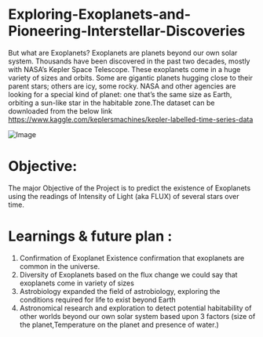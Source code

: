 # Exploring-Exoplanets-and-Pioneering-Interstellar-Discoveries

But what are Exoplanets?
Exoplanets are planets beyond our own solar system. Thousands have been discovered in the past two decades, mostly with NASA’s Kepler Space Telescope. These exoplanets come in a huge 
variety of sizes and orbits. Some are gigantic planets hugging close to their parent stars; others are icy, some rocky. NASA and other agencies are looking for a special kind of 
planet: one that’s the same size as Earth, orbiting a sun-like star in the habitable zone.The dataset can be downloaded from the below link 
https://www.kaggle.com/keplersmachines/kepler-labelled-time-series-data

![Image](https://github.com/Rishavup/Exploring-Exoplanets-and-Pioneering-Interstellar-Discoveries/assets/148663016/d33a6235-28c0-4796-9507-5bc0ecbf6120)


# Objective:
The major Objective of the Project is to predict the existence of Exoplanets using the readings of Intensity of Light (aka FLUX) of several stars over time.

# Learnings & future plan :

1) Confirmation of Exoplanet Existence confirmation that exoplanets are common in the universe.
2) Diversity of Exoplanets based on the flux change we could say that exoplanets come in variety of sizes
3) Astrobiology expanded the field of astrobiology, exploring the conditions required for life to exist beyond Earth
4) Astronomical research and exploration to detect potential habitability of other worlds beyond our own solar system based upon 3 factors (size of the planet,Temperature on the planet
and presence of water.)
